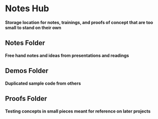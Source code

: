 # Notes Hub
#### Storage location for notes, trainings, and proofs of concept that are too small to stand on their own

## Notes Folder
#### Free hand notes and ideas from presentations and readings
## Demos Folder
#### Duplicated sample code from others
## Proofs Folder
#### Testing concepts in small pieces meant for reference on later projects
